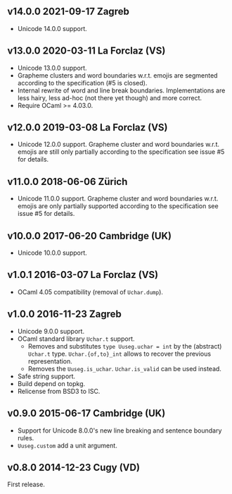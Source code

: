v14.0.0 2021-09-17 Zagreb
-------------------------

- Unicode 14.0.0 support.

v13.0.0 2020-03-11 La Forclaz (VS)
----------------------------------

- Unicode 13.0.0 support.
- Grapheme clusters and word boundaries w.r.t. emojis are segmented
  according to the specification (#5 is closed).
- Internal rewrite of word and line break boundaries. Implementations
  are less hairy, less ad-hoc (not there yet though) and more correct.
- Require OCaml >= 4.03.0.

v12.0.0 2019-03-08 La Forclaz (VS)
----------------------------------

- Unicode 12.0.0 support. Grapheme cluster and word boundaries
  w.r.t. emojis are still only partially according to the specification
  see issue #5 for details.

v11.0.0 2018-06-06 Zürich
-------------------------

- Unicode 11.0.0 support. Grapheme cluster and word boundaries
  w.r.t. emojis are only partially supported according to the
  specification see issue #5 for details.
  
v10.0.0 2017-06-20 Cambridge (UK)
---------------------------------

- Unicode 10.0.0 support.

v1.0.1 2016-03-07 La Forclaz (VS)
---------------------------------

- OCaml 4.05 compatibility (removal of `Uchar.dump`).

v1.0.0 2016-11-23 Zagreb
------------------------

- Unicode 9.0.0 support.
- OCaml standard library `Uchar.t` support.
  - Removes and substitutes `type Uuseg.uchar = int` by the (abstract)
    `Uchar.t` type. `Uchar.{of,to}_int` allows to recover the previous
    representation.
  - Removes the `Uuseg.is_uchar`. `Uchar.is_valid` can be used instead.
- Safe string support.
- Build depend on topkg.
- Relicense from BSD3 to ISC.

v0.9.0 2015-06-17 Cambridge (UK)
--------------------------------

- Support for Unicode 8.0.0's new line breaking and sentence boundary rules.
- `Uuseg.custom` add a unit argument.


v0.8.0 2014-12-23 Cugy (VD)
---------------------------

First release.
